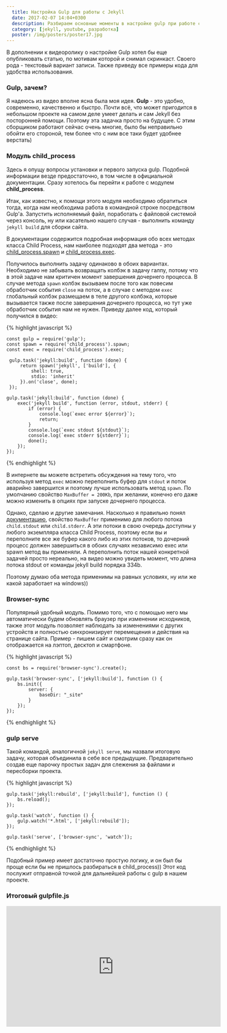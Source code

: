```yaml
---
  title: Настройка Gulp для работы с Jekyll
  date: 2017-02-07 14:04+0300
  description: Разбираем основные моменты в настройке gulp при работе с Jekyll. Работаем с модулем Child Process
  category: [jekyll, youtube, разработка]
  poster: /img/posters/poster17.jpg
---
```

В дополнении к видеоролику о настройке Gulp хотел бы еще опубликовать статью, по мотивам которой и снимал скринкаст. Своего рода - текстовый вариант записи. Также приведу все примеры кода для удобства использования.

### Gulp, зачем?

Я надеюсь из видео вполне ясна была моя идея. **Gulp** - это удобно, современно, качественно и быстро. Почти всё, что может пригодится в небольшом проекте на самом деле умеет делать и сам Jekyll без посторонней помощи. Поэтому эта задачка просто на будущее. С этим сборщиком работают сейчас очень многие, было бы неправильно обойти его стороной, тем более что с ним все таки будет удобнее верстать) 

### Модуль child_process

Здесь я опущу вопросы установки и первого запуска gulp. Подобной информации везде предостаточно, в том числе в официальной документации. Сразу хотелось бы перейти к работе с модулем **child_process**.

Итак, как известно, к помощи этого модуля необходимо обратиться тогда, когда нам необходима работа в командной строке посредством Gulp'a. Запустить исполняемый файл, поработать с файловой системой через консоль, ну или касательно нашего случая - выполнить команду `jekyll build` для сборки сайта.

В документации содержится подробная информация обо всех методах класса Child Process, нам наиболее подходят два метода - это [child_process.spawn][spawn] и [child_process.exec][exec]. 

Получилось выполнить задачу одинаково в обоих вариантах. Необходимо не забывать возвращать колбэк в задачу галпу, потому что в этой задаче нам критичен момент завершения дочернего процесса. В случае метода `spawn` колбэк вызываем после того как повесим обработчик события `close` на поток, а в случае с методом `exec` глобальный колбэк размещаем в теле другого колбэка, которые вызывается также после завершения дочернего процесса, но тут уже обработчик события нам не нужен. Приведу далее код, который получился в видео:

{% highlight javascript %}

    const gulp = require('gulp');
    const spawn = require('child_process').spawn;
    const exec = require('child_process').exec;

     gulp.task('jekyll:build', function (done) {
         return spawn('jekyll', ['build'], {
             shell: true,
             stdio: 'inherit'
         }).on('close', done);
     });
    
    gulp.task('jekyll:build', function (done) {
        exec('jekyll build', function (error, stdout, stderr) {
            if (error) {
                console.log(`exec error ${error}`);
                return;
            }
            console.log(`exec stdout ${stdout}`);
            console.log(`exec stderr ${stderr}`);
            done();
        });
    });
{% endhighlight %}

В интернете вы можете встретить обсуждения на тему того, что используя метод `exec` можно переполнить буфер для `stdout` и поток аварийно завершится и поэтому лучше использовать метод `spawn`. По умолчанию свойство `MaxBuffer = 200Kb`, при желании, конечно его даже можно изменить в опциях при запуске дочернего процесса. 

Однако, сделаю и другие замечания. Насколько я правильно понял [документацию][maxBuffer], свойство `MaxBuffer` применимо для любого потока `child.stdout` или `child.stderr`. А эти потоки в свою очередь доступны у любого экземпляра класса Child Process, поэтому если вы и переполните все же буфер какого либо из этих потоков, то дочерний процесс должен завершиться в обоих случаях независимо exec или spawn метод вы применяли. А переполнить поток нашей конкретной задачей просто нереально, на видео можно увидеть момент, что длина потока stdout от команды jekyll build порядка 334b. 

Поэтому думаю оба метода применимы на равных условиях, ну или же какой заработает на windows))

### Browser-sync

Популярный удобный модуль. Помимо того, что с помощью него мы автоматически будем обновлять браузер при изменении исходников, также этот модуль позволяет наблюдать за изменениями с других устройств и полностью синхронизирует перемещения и действия на странице сайта. Пример - пишем сайт и смотрим сразу как он отображается на лэптоп, десктоп и смартфоне. 

{% highlight javascript %}

    const bs = require('browser-sync').create();
    
    gulp.task('browser-sync', ['jekyll:build'], function () {
        bs.init({
            server: {
                baseDir: "_site"
            }
        });
    });

{% endhighlight %}

### gulp serve

Такой командой, аналогичной `jekyll serve`, мы назвали итоговую задачу, которая объединила в себе все предыдущие.
Предварительно создав еще парочку простых задач для слежения за файлами и пересборки проекта. 

{% highlight javascript %}

    gulp.task('jekyll:rebuild', ['jekyll:build'], function () {
        bs.reload();
    });

    gulp.task('watch', function () {
        gulp.watch('*.html', ['jekyll:rebuild']);
    });

    gulp.task('serve', ['browser-sync', 'watch']);
    
{% endhighlight %}

Подобный пример имеет достаточно простую логику, и он был бы проще если бы не пришлось разбираться в child_process)) Этот код послужит отправной точкой для дальнейшей работы с gulp в нашем проекте. 

### Итоговый gulpfile.js

<script src="https://gist.github.com/kiviok/a5dc711f5ae674e3fe874a4bf6f288e9.js"></script>

<iframe width="560" height="315" src="https://www.youtube.com/embed/O5YKXvjDEkI?list=PLiQQbsp51_qRqVEsKWXnG2WjhimnKcgOU" frameborder="0" allowfullscreen></iframe>

[spawn]: https://nodejs.org/dist/latest-v7.x/docs/api/child_process.html#child_process_child_process_spawn_command_args_options
[exec]: https://nodejs.org/dist/latest-v7.x/docs/api/child_process.html#child_process_child_process_exec_command_options_callback
[maxBuffer]: https://nodejs.org/dist/latest-v7.x/docs/api/child_process.html#child_process_maxbuffer_and_unicode
